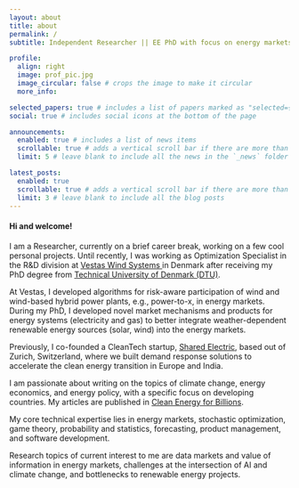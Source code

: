 ```yaml
---
layout: about
title: about
permalink: /
subtitle: Independent Researcher || EE PhD with focus on energy markets

profile:
  align: right
  image: prof_pic.jpg
  image_circular: false # crops the image to make it circular
  more_info: 

selected_papers: true # includes a list of papers marked as "selected={true}"
social: true # includes social icons at the bottom of the page

announcements:
  enabled: true # includes a list of news items
  scrollable: true # adds a vertical scroll bar if there are more than 3 news items
  limit: 5 # leave blank to include all the news in the `_news` folder

latest_posts:
  enabled: true
  scrollable: true # adds a vertical scroll bar if there are more than 3 new posts items
  limit: 3 # leave blank to include all the blog posts
---
```


#### Hi and welcome!

I am a Researcher, currently on a brief career break, working on a few cool personal projects.  Until recently, I was working as Optimization Specialist in the R&D division at <a href="https://www.vestas.com/en"> Vestas Wind Systems </a> in Denmark after receiving my PhD degree from <a href="https://www.dtu.dk/english/">Technical University of Denmark (DTU)</a>. 

At Vestas, I developed algorithms for risk-aware participation of wind and wind-based hybrid power plants, e.g., power-to-x, in energy markets. During my PhD, I developed novel market mechanisms and products for energy systems (electricity and gas) to better integrate weather-dependent renewable energy sources (solar, wind) into the energy markets. 

Previously, I co-founded a CleanTech startup, <a href="https://sharedelectric.com">Shared Electric</a>, based out of Zurich, Switzerland, where we built demand response solutions to accelerate the clean energy transition in Europe and India. 

I am passionate about writing on the topics of climate change, energy economics, and energy policy, with a specific focus on developing countries. My articles are published in <a href="https://medium.com/clean-energy-for-billions">Clean Energy for Billions</a>. 

<!-- As a person, I enjoy engaging in persuasive communication by effectively breaking down complex scientific ideas and in mentoring and inspiring colleagues. I thrive in uncertain, dynamic, and complex environments where I apply my skills to discover solutions that are novel, optimal, and compassionate, while balancing various constraints and viewpoints. -->

My core technical expertise lies in energy markets, stochastic optimization, game theory, probability and statistics, forecasting, product management, and software development. 

Research topics of current interest to me are data markets and value of information in energy markets, challenges at the intersection of AI and climate change, and bottlenecks to renewable energy projects. 

